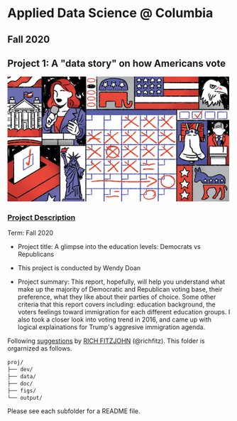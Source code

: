 # Applied Data Science @ Columbia
## Fall 2020
## Project 1: A "data story" on how Americans vote

<img src="figs/title1.jpeg" width="500">

### [Project Description](doc/)

Term: Fall 2020

+ Project title: A glimpse into the education levels: Democrats vs Republicans
+ This project is conducted by Wendy Doan

+ Project summary: This report, hopefully, will help you understand what make up the majority of Democratic and Republican voting base, their preference, what they like about their parties of choice. Some other criteria that this report covers including: education background, the voters feelings toward immigration for each different education groups. I also took a closer look into voting trend in 2016, and came up with logical explainations for Trump's aggresive immigration agenda. 

Following [suggestions](http://nicercode.github.io/blog/2013-04-05-projects/) by [RICH FITZJOHN](http://nicercode.github.io/about/#Team) (@richfitz). This folder is orgarnized as follows.

```
proj/
├── dev/
├── data/
├── doc/
├── figs/
└── output/
```

Please see each subfolder for a README file.
